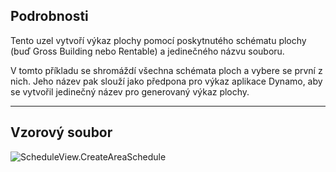 ## Podrobnosti
Tento uzel vytvoří výkaz plochy pomocí poskytnutého schématu plochy (buď Gross Building nebo Rentable) a jedinečného názvu souboru.

V tomto příkladu se shromáždí všechna schémata ploch a vybere se první z nich. Jeho název pak slouží jako předpona pro výkaz aplikace Dynamo, aby se vytvořil jedinečný název pro generovaný výkaz plochy.
___
## Vzorový soubor

![ScheduleView.CreateAreaSchedule](./Revit.Elements.Views.ScheduleView.CreateAreaSchedule_img.jpg)
